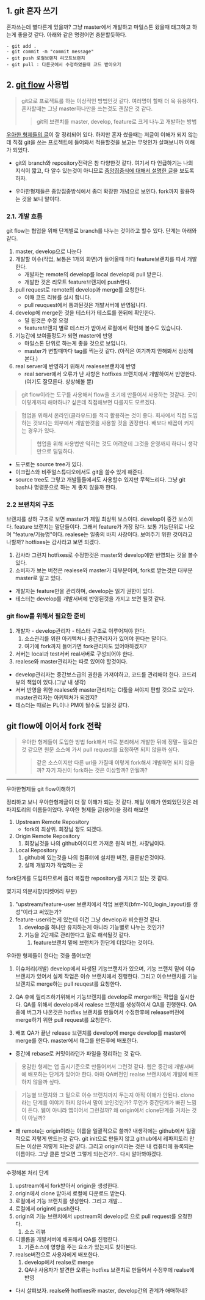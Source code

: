 ## 1. git 혼자 쓰기
혼자쓰는데 별다른게 있을까? 그냥 master에서 개발하고 마일스톤 왔을때 태그하고 하는게 좋을것 같다. 아래와 같은 명령어면 충분할듯하다.

	- git add .
	- git commit -m "commit message"
	- git push 로컬브랜치 리모트브랜치
	- git pull : 다른곳에서 수정하였을때 코드 받아오기

## 2. [git flow](https://danielkummer.github.io/git-flow-cheatsheet/index.ko_KR.html) 사용법
> git으로 프로젝트를 하는 이상적인 방법인것 같다. 여러명이 할때 더 욱 유용하다. 혼자할때는 그냥 master하나만을 쓰는것도 괜찮은 것 같다.
>> git의 브랜치를 master, develop, feature로 크게 나누고 개발하는 방법

[우아한 형제들의 글](http://woowabros.github.io/experience/2017/10/30/baemin-mobile-git-branch-strategy.html)이 잘 정리되어 있다. 하지만 혼자 썼을때는 저글이 이해가 되지 않는데 직접 git을 쓰는 프로젝트에 들어와서 적용할것을 보고는 무엇인가 살펴보니까 이해가 되었다.

* git의 branch와 repository전략은 참 다양한것 같다. 여기서 다 언급하기는 나의 지식이 짧고, 다 알수 있는것이 아니므로 [중앙집중식에 대해서 설명한 글](https://git-scm.com/book/ko/v2/%EB%B6%84%EC%82%B0-%ED%99%98%EA%B2%BD%EC%97%90%EC%84%9C%EC%9D%98-Git-%EB%B6%84%EC%82%B0-%ED%99%98%EA%B2%BD%EC%97%90%EC%84%9C%EC%9D%98-%EC%9B%8C%ED%81%AC%ED%94%8C%EB%A1%9C#_%EC%A4%91%EC%95%99%EC%A7%91%EC%A4%91%EC%8B%9D_%EC%9B%8C%ED%81%AC%ED%94%8C%EB%A1%9C)을 보도록하자.

* 우아한형제들은 중앙집중방식에서 좀더 확장한 개념으로 보인다. fork까지 활용하는 것을 보니 말이다.

### 2.1. 개발 흐름
git flow는 협업을 위해 단계별로 branch를 나누는 것이라고 할수 있다.
단계는 아래와 같다. 
1. master, develop으로 나눈다
2. 개발할 이슈(작업, 보통은 1개의 화면)가 들어올때 마다 feature브랜치를 따서 개발한다.
    - 개발자는 remote의 develop를 local develop에 pull	받은다. 
    - 개발한 것은 리모트 feature브랜치에 push한다.
3. pull request로 remote의 develop과 merge를 요청한다.
    - 이때 코드 리뷰를 실시 합니다.
    - pull reuquest에서 통과된것은 개발서버에 반영됩니다.
4. develop에 merge한 것을 테스터가 테스트를 한뒤에 확인한다. 
    - 덜 된것은 수정 요청
    - feature브랜치 별로 테스터가 받아서 로컬에서 확인해 볼수도 있습니다.
5. 기능간에 보여줄정도가 되면 master에 반영
    - 마일스톤 단위로 하는게 좋을 것으로 보입니다.
    - master가 변할때마다 tag를 찍는것 같다.
   (아직은 여기까지 안해봐서 상상해 본다.)
6. real server에 반영하기 위해서 realese브랜치에 반영
    - real server에서 오류가 난 사항은 hotfixes 브랜치에서 개발하여서 반영한다.(여기도 잘모른다. 상상해볼 뿐)

> git flow이라는 도구를 사용해서 flow을 초기에 만들어서 사용하는 것같다. 굿이 이렇게까지 해야하나? 싶은데 직접해보면 다를지도 모르겠다.

> 협업을 위해서 온라인(클라우드)를 적극 활용하는 것이 좋다. 회사에서 직접 도입하는 것보다는 외부에서 개발한것을 사용할 것을 권장한다. 배보다 배꼽이 커지는 경우가 있다. 
>>협업을 위해 사용법만 익히는 것도 어려운데 그것을 운영까지 하다니 생각만으로 덜덜하다.

* 도구로는 source tree가 있다.
* 이크립스와 비주얼스튜디오에서도 git을 쓸수 있게 해준다.
* source tree도 그렇고 개발툴들에서도 사용할수 있지만 무척느리다. 그냥 git bash나 명령문으로 하는 게 좋지 않을까 한다.

### 2.2 브랜치의 구조
브랜치를 상하 구조로 보면 master가 제일 최상위 보스이다. develop이 중간 보스이다. feature 브랜치는 말단들이다. 그래서 feature가 가장 많다. 보통 기능단위로 나오며 "feature/기능명"이다. realese는 일종의 바지 사장이다. 보여주기 위한 것이라고 나할까? hotfixes는 감사라고 보면 되겠다. 
1. 감사라 그런지 hotfixes로 수정한것은 master와 develop에만 반영되는 것을 볼수 있다.
2. 소비자가 보는 버전은 realese와 master가 대부분이며, fork로 받는것은 대부분 master로 알고 있다.

* 개발자는 feature만을 관리하며, develop는 읽기 권한이 있다.
* 테스터는 develop를 개발서버에 반영된것을 가지고 보면 될것 같다.

### git flow를 위해서 필요한 준비
1. 개발자 - develop관리자 - 테스터 구조로 이루어져야 한다. 
   1. 소스관리를 위한 아키텍쳐나 중간관리자가 있어야 한다는 말이다.
   2. 여기에 fork까지 들어가면 fork관리자도 있어야하겠지?
2. 서버는 local과 test서버 real서버로 구성되어야 한다.
3. realese와 master관리자는 따로 있어야 할것이다.

* develop관리자는 중간보스급의 권한을 가져야하고, 코드를 관리해야 한다. 코드리뷰의 책임이 있다.(그냥 내 생각)
* 서버 반영을 위한 realese와 master관리자는 CI툴을 써야지 편할 것으로 보인다. master관리자는 아키텍쳐가 되겠지?
* 테스터는 때로는 PL이나 PM이 될수도 있을것 같다.

## git flow에 이어서 fork 전략
> 우아한 형제들이 도입한 방법
> fork해서 따로 분리해서 개발한 뒤에 정말~ 필요한것 같으면 원문 소스에 가서 pull request를 요청하면 되지 않을까 싶다.
>> 같은 소스이지만 다른 url을 가질때 이렇게 fork해서 개발하면 되지 않을까? 자기 자신이 fork하는 것은 이상할까? 안될까?
---

우아한형제들 git flow이해하기 

정리하고 보니 우아한형제글이 더 잘 이해가 되는 것 같다.
제일 이해가 안되었던것은 레파지토리의 이름들이었다. 우아한 형제들 글(용어)을 정리 해보면

1. Upstream Remote Repository
	- fork의 최상위. 회장님 정도 되겠다.
2. Origin Remote Repository
   1. 회장님것을 나의 github아이디로 가져온 원격 버전, 사장님이다.
3. Local Repository 
   1. github에 있는것을 나의 컴퓨터에 설치한 버전, 클론받은것이다.
   2. 실제 개발자가 작업하는 곳

fork단계를 도입하므로써 좀더 복잡한 repository를 가지고 있는 것 같다. 

몇가지 의문사항(티켓어리 부분)
1. "upstream/feature-user 브랜치에서 작업 브랜치(bfm-100_login_layout)를 생성"이라고 써있는가?
2. feature-user라는게 있는데 이건 그냥 develop과 비슷한것 같다.
   1. develop을 하나만 유지하는게 아니라 기능별로 나누는 것인가?
   2. 기능을 2단계로 관리한다고 말로 해석될것 같다.
      1. feature브랜치 밑에 브랜치가 한단계 더있다는 것이다.

우아한 형제들이 한다는 것을 풀어보면
1. 이슈처리(개발)
develop에서 파생된 기능브랜치가 있으며, 기능 브랜치 밑에 이슈브랜치가 있어서 실제 작업은 이슈 브랜치에서 진행한다. 그리고 이슈브랜치를 기능 브랜치로 merge하는 pull reuqest를 요청한다.

2. QA
후에 릴리즈하기위해서 기능브랜치를 develop로 merger하는 작업을 실시한다. QA를 위해서 develop에서 realese 브랜치를 생성하여서 QA를 진행한다. QA중에 버그가 나온것은 hotfixs 브랜치를 만들어서 수정한후에 release버전에 merge하기 위한 pull request를 요청한다.

3. 배포
QA가 끝난 release 브랜치를 develop에 merge
develop를 master에 merge를 한다.
master에서 태그를 만든후에 배포한다. 

* 중간에 rebase로 커밋이라던가 파일을 정리하는 것 같다.

> 용감한 형제는 앱 출시기준으로 만들어져서 그런것 같다. 웹은 중간에 개발서버에 배포하는 단계가 있어야 한다. 아마 QA버전인 realse 브랜치에서 개발에 배포하지 않을까 싶다.

> 기능별 브랜치와 그 밑으로 이슈 브랜치까지 두는지 아직 이해가 안된다.
> clone라는 단계를 이야기 하지 않아서 말이 꼬인것인가? 무언가 중간단계가 빠진 느낌이 든다. 웹이 아니라 앱이어서 그런걸까? 왜 origin에서 clone단계를 거치는 것이 아닐까?

* 왜 remote는 origin이라는 이름을 일괄적으로 쓸까? 내생각에는 github에서 일괄적으로 저렇게 만드는것 같다. git init으로 만들지 않고 github에서 레파지토리 만드는 이상은 저렇게 되는것 같다. 그리고 origin이라는 것은 내 컴퓨터에 등록되는 이름이다. 그냥 클론 받으면 그렇게 되는건가?.. 다시 알아봐야겠다.

---

수정해본 처리 단계
1. upstream에서 fork받아서 origin을 생성한다. 
2. origin에서 clone 받아서 로컬에 다운로드 받는다. 
3. 로컬에서 기능 브랜치를 생성한다. 그리고 개발...
4. 로컬에서 origin에 push한다.
5. origin의 기능 브랜치에서 upstream의 develop로 으로 pull request를 요청한다. 
   1. 소스 리뷰
6. 디벨롭을 개발서버에 배포해서 QA를 진행한다. 
   1. 기존소스에 영향을 주는 요소가 있는지도 찾아본다.
7. realse버전으로 사용자에게 배포한다.
   1. develop에서 realse로 merge
   2. QA나 사용자가 발견한 오류는 hotfixs 브랜치로 만들어서 수정후에 realse에 반영

* 다시 살펴보자. realse와 hotfixes와 master, develop간의 관계가 애매하네?